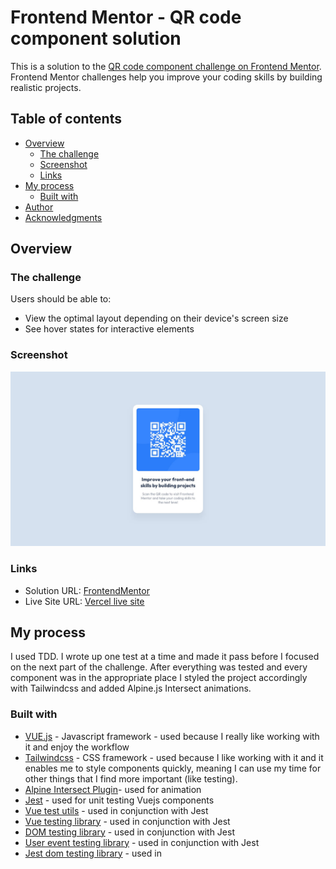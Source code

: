 # Frontend Mentor - QR code component solution

This is a solution to the [QR code component challenge on Frontend Mentor](https://www.frontendmentor.io/challenges/qr-code-component-iux_sIO_H). Frontend Mentor challenges help you improve your coding skills by building realistic projects.

## Table of contents

- [Overview](#overview)
  - [The challenge](#the-challenge)
  - [Screenshot](#screenshot)
  - [Links](#links)
- [My process](#my-process)
  - [Built with](#built-with)
- [Author](#author)
- [Acknowledgments](#acknowledgments)

## Overview

### The challenge

Users should be able to:

- View the optimal layout depending on their device's screen size
- See hover states for interactive elements

### Screenshot

![](design/desktop-design.jpg)

### Links

- Solution URL: [FrontendMentor](https://www.frontendmentor.io/solutions/qr-code-component-made-using-flexbox-and-sass-iuhN_2XzMP)
- Live Site URL: [Vercel live site](https://frontendmentor-steel.vercel.app/qr-code-component)

## My process

I used TDD. I wrote up one test at a time and made it pass before I focused on the next part of the challenge. After everything was tested and every component was in the appropriate place I styled the project accordingly with Tailwindcss and added Alpine.js Intersect animations.

### Built with

- [VUE.js](https://cli.vuejs.org/) - Javascript framework - used because I really like working with it and enjoy the workflow
- [Tailwindcss](https://tailwindcss.com/) - CSS framework - used because I like working with it and it enables me to style components quickly, meaning I can use my time for other things that I find more important (like testing).
- [Alpine Intersect Plugin](https://alpinejs.dev/plugins/intersect)- used for animation
- [Jest](https://jestjs.io/) - used for unit testing Vuejs components
- [Vue test utils](https://test-utils.vuejs.org/installation/) - used in conjunction with Jest
- [Vue testing library](https://testing-library.com/docs/vue-testing-library/intro) - used in conjunction with Jest
- [DOM testing library](https://testing-library.com/docs/dom-testing-library/install) - used in conjunction with Jest
- [User event testing library](https://testing-library.com/docs/user-event/install) - used in conjunction with Jest
- [Jest dom testing library](https://testing-library.com/docs/ecosystem-jest-dom) - used in
